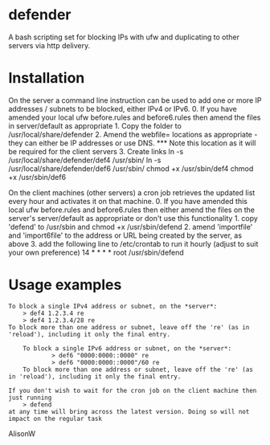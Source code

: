 # defender
A bash scripting set for blocking IPs with ufw and duplicating to other servers via http delivery.

Installation
============

On the server a command line instruction can be used to add one or more IP addresses / subnets to be blocked, either IPv4 or IPv6.
	0. If you have amended your local ufw before.rules and before6.rules then amend the files in server/default as appropriate
	1. Copy the folder to /usr/local/share/defender
        2. Amend the webfile= locations as appropriate - they can either be IP addresses or use DNS.
		*** Note this location as it will be required for the client servers
        3. Create links
		ln -s /usr/local/share/defender/def4 /usr/sbin/
		ln -s /usr/local/share/defender/def6 /usr/sbin/
		chmod +x /usr/sbin/def4
                chmod +x /usr/sbin/def6

On the client machines (other servers) a cron job retrieves the updated list every hour and activates it on that machine.
        0. If you have amended this local ufw before.rules and before6.rules then either amend the files on the server's server/default as appropriate or don't use this functionality
	1. copy 'defend' to /usr/sbin and chmod +x /usr/sbin/defend
	2. amend 'importfile' and 'import6file' to the address or URL being created by the server, as above
	3. add the following line to /etc/crontab to run it hourly (adjust to suit your own preference)
		14 *    * * *   root    /usr/sbin/defend

Usage examples
==============

	To block a single IPv4 address or subnet, on the *server*:
		> def4 1.2.3.4 re
		> def4 1.2.3.4/28 re
	To block more than one address or subnet, leave off the 're' (as in 'reload'), including it only the final entry.

        To block a single IPv6 address or subnet, on the *server*:
                > def6 "0000:0000::0000" re   
                > def6 "0000:0000::0000"/60 re
        To block more than one address or subnet, leave off the 're' (as in 'reload'), including it only the final entry.

	If you don't wish to wait for the cron job on the client machine then just running
		> defend
	at any time will bring across the latest version. Doing so will not impact on the regular task


AlisonW
